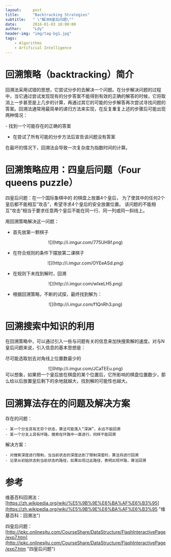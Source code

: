 ```yaml
---
layout:     post
title:      "Backtracking Strategies"
subtitle:   " \"解决N皇后问题\""
date:       2016-01-03 10:00:00
author:     "Ldy"
header-img: "img/tag-bg1.jpg"
tags:
    - Algorithms
    - Artificial Intelligence
---
```


# 回溯策略（backtracking）简介

回溯法采用试错的思想，它尝试分步的去解决一个问题。在分步解决问题的过程中，当它通过尝试发现现有的分步答案不能得到有效的正确的解答的时候，它将取消上一步甚至是上几步的计算，再通过其它的可能的分步解答再次尝试寻找问题的答案。回溯法通常用最简单的递归方法来实现，在反复重复上述的步骤后可能出现两种情况：
<!--more-->	- 找到一个可能存在的正确的答案
- 在尝试了所有可能的分步方法后宣告该问题没有答案

在最坏的情况下，回溯法会导致一次复杂度为指数时间的计算。

# 回溯策略应用：四皇后问题（Four queens puzzle）

四皇后问题：在一个国际象棋中的 的棋盘上放置4个皇后， 为了使其中的任何2个皇后都不能相互“攻击”，希望寻求4个皇后的安全放置位置。 该问题的不能相互“攻击”相当于要求任意两个皇后不能在同一行、同一列或同一斜线上。

用回溯策略解决这一问题：

- 首先放第一颗棋子

<center>
![](http://i.imgur.com/775UH8f.png)
</center>

- 在符合规则的条件下摆放第二课棋子
<center>
![](http://i.imgur.com/OYEeASd.png)
</center>

- 在规则下未找到解时，回溯

<center>
![](http://i.imgur.com/wIxeLH5.png)
</center>

- 根据回溯策略，不断的试探，最终找到解为：

<center>
![](http://i.imgur.com/f1QnRh3.png)
</center>

# 回溯搜索中知识的利用

在回溯策略中，可以通过引入一些与问题有关的信息来加快搜索解的速度。对与N皇后问题来说，引入信息的基本思想是：

尽可能选取划去对角线上位置数最少的
<center>
![](http://i.imgur.com/JCaTEEu.png)
</center>
可以想象，如果把一个皇后放在棋盘的某个位置后，它所影响的棋盘位置数少，那么给以后放置皇后剩下的余地就越大，找到解的可能性也越大。

# 回溯算法存在的问题及解决方案

存在的问题：

	- 某一个分支具有无穷个状态，算法可能落入“深渊”，永远不能回溯
	- 某一个分支上具有环路，搜索在环路中一直进行，同样不能回溯

解决方案：

	- 对搜索深度进行限制，当当前状态的深度达到了限制深度时，算法将进行回溯
	- 记录从初始状态到当前状态的路径，如果出现过此路径，表明出现环路，算法回溯

# 参考

维基百科回溯法：[https://zh.wikipedia.org/wiki/%E5%9B%9E%E6%BA%AF%E6%B3%95](https://zh.wikipedia.org/wiki/%E5%9B%9E%E6%BA%AF%E6%B3%95 "维基百科：回溯法")

四皇后问题：[http://jpkc.onlinesjtu.com/CourseShare/DataStructure/FlashInteractivePage/exp7.htm](http://jpkc.onlinesjtu.com/CourseShare/DataStructure/FlashInteractivePage/exp7.htm "四皇后问题")
